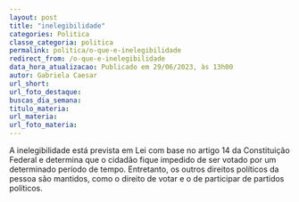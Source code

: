 ```yaml
---
layout: post
title: "inelegibilidade"
categories: Politica
classe_categoria: politica
permalink: politica/o-que-e-inelegibilidade
redirect_from: /o-que-e-inelegibilidade
data_hora_atualizacao: Publicado em 29/06/2023, às 13h00
autor: Gabriela Caesar
url_short: 
url_foto_destaque: 
buscas_dia_semana: 
titulo_materia: 
url_materia: 
url_foto_materia: 
---
```

A inelegibilidade está prevista em Lei com base no artigo 14 da Constituição Federal e determina que o cidadão fique impedido de ser votado por um determinado período de tempo. Entretanto, os outros direitos políticos da pessoa são mantidos, como o direito de votar e o de participar de partidos políticos.

